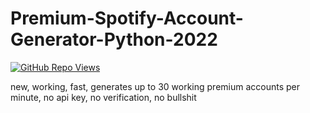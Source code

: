 # Premium-Spotify-Account-Generator-Python-2022
<a href="https://github.com/Altify-Developing"><img alt="GitHub Repo Views" src="https://views.whatilearened.today/views/github/Altify-Development/Spotify-Generator-Python.svg"></a>

new, working, fast, generates up to 30 working premium accounts per minute, no api key, no verification, no bullshit

